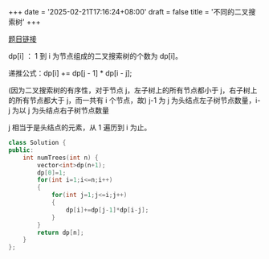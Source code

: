+++
date = '2025-02-21T17:16:24+08:00'
draft = false
title = '不同的二叉搜索树'
+++

[题目链接](https://leetcode.cn/problems/unique-binary-search-trees/)

dp[i] ： 1 到 i 为节点组成的二叉搜索树的个数为 dp[i]。

递推公式：dp[i] += dp[j - 1] \* dp[i - j];

(因为二叉搜索树的有序性，对于节点 j，左子树上的所有节点都小于 j，右子树上的所有节点都大于 j，而一共有 i 个节点，故)
j-1 为 j 为头结点左子树节点数量，i-j 为以 j 为头结点右子树节点数量

j 相当于是头结点的元素，从 1 遍历到 i 为止。

```cpp
class Solution {
public:
    int numTrees(int n) {
        vector<int>dp(n+1);
        dp[0]=1;
        for(int i=1;i<=n;i++)
        {
            for(int j=1;j<=i;j++)
            {
                dp[i]+=dp[j-1]*dp[i-j];
            }
        }
        return dp[n];
    }
};
```
